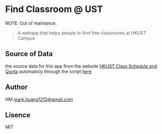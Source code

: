 # Find Classroom @ UST

NOTE: Out of maintance.

> A webapp that helps people to find free classrooms at HKUST Campus

## Source of Data

the source data for this app from the website [HKUST Class Schedule and Quota](https://w5.ab.ust.hk/wcq/cgi-bin/1910/) automaticly through the script [here](https://github.com/markhuang1212/classroom-timetable)

## Author

HM mark.huang1212@gmail.com


## Lisence

MIT
